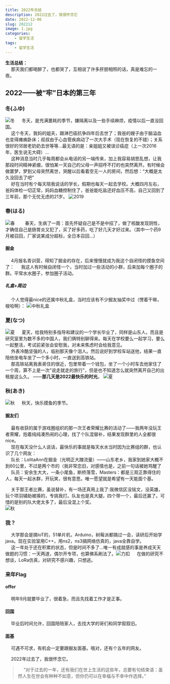 ```yaml
---
title: 2022年总结
description: 2022过去了，我很怀念它
date: 2022-12-06
slug: 202212
image: 1.jpg
categories:
    - 留学生活
tags:
    - 留学生活
---
```


**生活总结：**  
&emsp; 那天我们都喝醉了，也都哭了，互相说了许多肝胆相照的话，真是难忘的一夜。  

## 2022——被“牢”日本的第三年
### 冬(ふゆ)
![冬](4.jpg)
&emsp; 冬天，是充满噩耗的季节，嫌隔离以及一些手续麻烦，疫情以后一直没回国。  
&emsp; 这个冬天，我妈的姐夫，跟淋巴癌抗争四年后去世了；我爸的嫂子由于脑溢血也变得瘫痪卧床；叔叔由于心血管疾病动了一次大手术（现在恢复的不错）；关系很好的邻居老奶奶去世等等…最无语的是：亲姐姐又被误诊癌症（上一次2016年，医生说无大碍）…  
&emsp; 这种消息当时几乎每周都会从电话的另一端传来，加上我容易胡思乱想，让我那段时间精神紧绷，很怕某一天自己的父母一声招呼不打的也突然离开。有时候会做噩梦，梦到父母突然离世，哭醒以后看着空无一人的房间，然后想：“大概是太久没回去了吧”  
&emsp; 好在当时有个每天陪我说话的学长，假期也每天一起去学校。大概四月左右，爸妈体检一切正常，妈妈血糖控制住了，爸爸能吃盐还好血压不高，自己又回到了三年前，那个无忧无虑的21岁。
![2019](5.jpg)
### 春(はる)
![春](6.jpg)
&emsp;　春天，生病了一周：首先怀疑自己是不是中招了，做了核酸发现阴性，才确信自己是肠胃炎又犯了，买了好多药，吃了好几天才好过来。（其中一个药9月被召回，厂家说某成分超标，全日本召回…）
#### 掘金
&emsp; 4月报名青训营，得知了掘金的存在，后来慢慢就成为我这个自闭怪的摸鱼空间了：
&emsp; 我这人有时候自闭怪一个，当时加过一些活动的小群，后来加每个圈子的群。平常水水圈子，参加圈子活动。  
##### 礼盒+周边
&emsp; 个人觉得最nice的还属中秋礼盒，当时应该有不少掘友抽奖中过（愣着干嘛，梭哈啊）：
![中秋礼盒](3.jpg)

### 夏(なつ)
![夏](img.png)
&emsp; 夏天，给我特别多指导和建议的一个学长毕业了，同样是山东人，而且是研究室里为数不多的中国人，我们俩特别聊得来。每天在学校要么一起学习，要么一起整活，考试前紧张会安慰我，对未来焦虑时会给我意见。  
&emsp; 外表冷酷坚强的人，临别那天像个泪人。然后说好到学校车站送他，结果一直陪他坐电车坐了一个多小时，一直送到高铁站。  
&emsp; 那高铁站离我表弟住的很近，包里带着一个钱包，坐了一个小时车去他家住了一个周，算不上是一次"说走就走的旅行"，但是也不知道怎么就突然离开自己的出租屋这么久。 ——**那几天是2022最快乐的时光**。
![夏](11.jpg)
### 秋(あき)
![秋](8.jpg)
&emsp; 秋天，快乐摸鱼的季节。
#### 掘友们
&emsp; 最有收获的属于游戏圈组织的那一次王者荣耀比赛的活动了——我两年没玩王者荣耀，抱着纯纯凑热闹的心理，找了个队混替补，结果发现群里的人全都很nice。  
&emsp; 现在每天没什么人说话，最快乐的事就是每天水水当时因为比赛组的群，也认识了几个网友：  
&emsp; 队长：LolitaAnn在掘金（光明正大蹭流量）——山东老乡，我家到她家大概不到60公里，不过是两个市的（我非常恋旧，对感情也是，之前一句话被她骂醒了  
&emsp; 队员：安余生大大，一条小尾鱼，断桥落雪，Masters：都是三观正靠得住的人，每天一起水群，开玩笑，很有意思。唯一愿望就是希望有一天能面个基。 

&emsp; 关于那王者比赛，虽说替补，有一场还真用上我了:我微信区没铭文，没英雄，玩个项羽辅助被揍的，专挑我打。队友也是真大腿，四个带一个，最后还赢了。可惜的是别的队大佬太多了，最后没混上个奖。  
![秋](12.jpg)
### 我？
&emsp; 大学那会是搞IoT的，51单片机，Arduino，树莓派都搞过一会，读研后开始学java。现在实验室用C++，用ns2，ns3搞网络仿真的，java全靠自学。  
&emsp; 这一年处于还在积累的状态，但是时间不多了…唯一有成就感的事是养成天天做题的习惯：一天两道，偶尔开专项，也算佛系刷法了。![力扣](2.png)
&emsp; 在做的研究不想谈，LoRa仿真，对研究不感兴趣，只想逃。

### 来年Flag
#### offer
&emsp; 明年9月就要毕业了，很着急，而且先找着工作才是正事。
#### 回国
&emsp; 毕业后时间允许，回国陪陪家人，去找大学的哥们和同学叙叙旧。  
#### 面基
&emsp; 可遇不可求，有机会一定要跟掘友面基。哦对，还有个五年的网友。

&emsp; 2022年过去了，我很怀念它。
> &emsp; “对于过去的一年，还有我们在世上生活的这些年，总要有句结束语：虽然人生在世会有种种不如意，但你仍可以在幸福与不幸中作选择。”